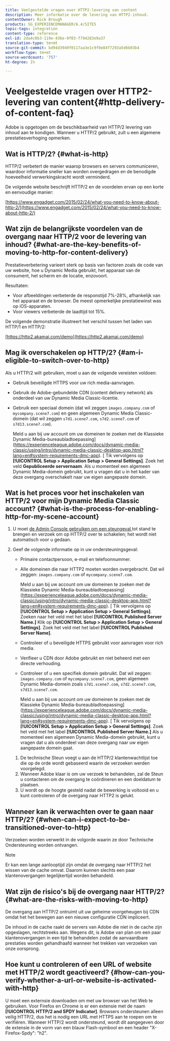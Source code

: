```yaml
---
title: Veelgestelde vragen over HTTP2-levering van content
description: Meer informatie over de levering van HTTP2-inhoud.
contentOwner: Rick Brough
products: SG_EXPERIENCEMANAGER/6.4/SITES
topic-tags: integration
content-type: reference
exl-id: 2da4c0b3-119e-436e-9f03-f794283e9a37
translation-type: tm+mt
source-git-commit: bd94d3949f0117aa3e1c9f0e84f7293a5d6b03b4
workflow-type: tm+mt
source-wordcount: '757'
ht-degree: 1%

---
```


# Veelgestelde vragen over HTTP2-levering van content{#http-delivery-of-content-faq}

Adobe is opgetogen om de beschikbaarheid van HTTP/2 levering van inhoud aan te kondigen. Wanneer u HTTP/2 gebruikt, zult u een algemene prestatiesverhoging opmerken.

## Wat is HTTP/2? {#what-is-http}

HTTP/2 verbetert de manier waarop browsers en servers communiceren, waardoor informatie sneller kan worden overgedragen en de benodigde hoeveelheid verwerkingskracht wordt verminderd.

De volgende website beschrijft HTTP/2 en de voordelen ervan op een korte en eenvoudige manier:

[https://www.engadget.com/2015/02/24/what-you-need-to-know-about-http-2/](https://www.engadget.com/2015/02/24/what-you-need-to-know-about-http-2/)

## Wat zijn de belangrijkste voordelen van de overgang naar HTTP/2 voor de levering van inhoud? {#what-are-the-key-benefits-of-moving-to-http-for-content-delivery}

Prestatieverbetering varieert sterk op basis van factoren zoals de code van uw website, hoe u Dynamic Media gebruikt, het apparaat van de consument, het scherm en de locatie, enzovoort.

Resultaten:

* Voor afbeeldingen verbeterde de responstijd 7%-28%, afhankelijk van het apparaat en de browser. De meest opmerkelijke prestatiewinst was op iOS-apparaten.
* Voor viewers verbeterde de laadtijd tot 15%.

De volgende demonstratie illustreert het verschil tussen het laden van HTTP/1 en HTTP/2:

[https://http2.akamai.com/demo](https://http2.akamai.com/demo)

## Mag ik overschakelen op HTTP/2? {#am-i-eligible-to-switch-over-to-http}

Als u HTTP/2 wilt gebruiken, moet u aan de volgende vereisten voldoen:

* Gebruik beveiligde HTTPS voor uw rich media-aanvragen.
* Gebruik de Adobe-gebundelde CDN (content delivery network) als onderdeel van uw Dynamic Media Classic-licentie.
* Gebruik een speciaal domein (dat wil zeggen `images.company.com` of `mycompany.scene7.com`) en geen algemeen Dynamic Media Classic-domein (dat wil zeggen `s7d1.scene7.com`, `s7d2.scene7.com` of `s7d13.scene7.com`).

   Meld u aan bij uw account om uw domeinen te zoeken met de Klassieke Dynamic Media-bureaubladtoepassing](https://experienceleague.adobe.com/docs/dynamic-media-classic/using/intro/dynamic-media-classic-desktop-app.html?lang=en#system-requirements-dmc-app). [ Tik vervolgens op **[!UICONTROL Setup > Application Setup > General Settings]**. Zoek het veld **Gepubliceerde servernaam**. Als u momenteel een algemeen Dynamic Media-domein gebruikt, kunt u vragen dat u in het kader van deze overgang overschakelt naar uw eigen aangepaste domein.

## Wat is het proces voor het inschakelen van HTTP/2 voor mijn Dynamic Media Classic account? {#what-is-the-process-for-enabling-http-for-my-scene-account}

1. U moet [de Admin Console gebruiken om een steungeval ](https://helpx.adobe.com/enterprise/admin-guide.html/enterprise/using/support-for-experience-cloud.ug.html) tot stand te brengen en verzoek om op HTTP/2 over te schakelen; het wordt niet automatisch voor u gedaan.
1. Geef de volgende informatie op in uw ondersteuningsgeval:

   * Primaire contactpersoon, e-mail en telefoonnummer.
   * Alle domeinen die naar HTTP2 moeten worden overgebracht. Dat wil zeggen: `images.company.com` of `mycompany.scene7.com`.

      Meld u aan bij uw account om uw domeinen te zoeken met de Klassieke Dynamic Media-bureaubladtoepassing](https://experienceleague.adobe.com/docs/dynamic-media-classic/using/intro/dynamic-media-classic-desktop-app.html?lang=en#system-requirements-dmc-app). [ Tik vervolgens op **[!UICONTROL Setup > Application Setup > General Settings]**. Zoeken naar het veld met het label **[!UICONTROL Published Server Name.]**
   Klik op **[!UICONTROL Setup > Application Setup > General Settings]**. Zoek het veld met het label **[!UICONTROL Published Server Name]**.

   * Controleer of u beveiligde HTTPS gebruikt voor aanvragen voor rich media.
   * Verifieer u CDN door Adobe gebruikt en niet beheerd met een directe verhouding.
   * Controleer of u een specifiek domein gebruikt. Dat wil zeggen: `images.company.com` of `mycompany.scene7.com`, geen algemeen Dynamic Media-domein zoals `s7d1.scene7.com`, `s7d2.scene7.com`, `s7d13.scene7.com`.

      Meld u aan bij uw account om uw domeinen te zoeken met de Klassieke Dynamic Media-bureaubladtoepassing](https://experienceleague.adobe.com/docs/dynamic-media-classic/using/intro/dynamic-media-classic-desktop-app.html?lang=en#system-requirements-dmc-app). [ Tik vervolgens op **[!UICONTROL Setup > Application Setup > General Settings]**. Zoek het veld met het label **[!UICONTROL Published Server Name.]** Als u momenteel een algemeen Dynamic Media-domein gebruikt, kunt u vragen dat u als onderdeel van deze overgang naar uw eigen aangepaste domein gaat.
   1. De technische Steun voegt u aan de HTTP/2 klantenwachtlijst toe die op de orde wordt gebaseerd waarin de verzoeken werden voorgelegd.
   1. Wanneer Adobe klaar is om uw verzoek te behandelen, zal de Steun u contacteren om de overgang te coördineren en een doeldatum te plaatsen.
   1. U wordt op de hoogte gesteld nadat de bewerking is voltooid en u kunt controleren of de overgang naar HTTP2 is gelukt.



## Wanneer kan ik verwachten over te gaan naar HTTP/2? {#when-can-i-expect-to-be-transitioned-over-to-http}

Verzoeken worden verwerkt in de volgorde waarin ze door Technische Ondersteuning worden ontvangen.

>[!NOTE]
>
>Er kan een lange aanlooptijd zijn omdat de overgang naar HTTP/2 het wissen van de cache omvat. Daarom kunnen slechts een paar klantenovergangen tegelijkertijd worden behandeld.

## Wat zijn de risico&#39;s bij de overgang naar HTTP/2? {#what-are-the-risks-with-moving-to-http}

De overgang aan HTTP/2 ontruimt uit uw geheime voorgeheugen bij CDN omdat het het bewegen aan een nieuwe configuratie CDN impliceert.

De inhoud in de cache raakt de servers van Adobe die niet in de cache zijn opgeslagen, rechtstreeks aan. Wegens dit, is Adobe van plan om een paar klantenovergangen in een tijd te behandelen zodat de aanvaardbare prestaties worden gehandhaafd wanneer het trekken van verzoeken van onze oorsprong.

## Hoe kunt u controleren of een URL of website met HTTP/2 wordt geactiveerd? {#how-can-you-verify-whether-a-url-or-website-is-activated-with-http}

U moet een externsie downloaden om met uw browser van het Web te gebruiken. Voor Firefox en Chrome is er een extensie met de naam **[!UICONTROL HTTP/2 and SPDY Indicator]**. Browsers ondersteunen alleen veilig HTTP/2, dus het is nodig een URL met HTTPS aan te roepen om te verifiëren. Wanneer HTTP/2 wordt ondersteund, wordt dit aangegeven door de extensie in de vorm van een blauw Flash-symbool en een header &quot;X-Firefox-Spdy&quot;: &quot;h2&quot;.
